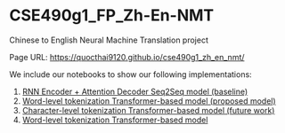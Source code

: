 # CSE490g1_FP_Zh-En-NMT
Chinese to English Neural Machine Translation project

Page URL: https://quocthai9120.github.io/cse490g1_zh_en_nmt/


We include our notebooks to show our following implementations:
1. [RNN Encoder + Attention Decoder Seq2Seq model (baseline)]()
2. [Word-level tokenization Transformer-based model (proposed model)]()
3. [Character-level tokenization Transformer-based model (future work)](https://github.com/quocthai9120/cse490g1_zh_en_nmt/blob/main/zh-en-machine-translation-char-level.ipynb)
4. [Word-level tokenization Transformer-based model ](https://github.com/quocthai9120/cse490g1_zh_en_nmt/blob/main/zh_en_machine_translation_word_level_transformer.ipynb)
